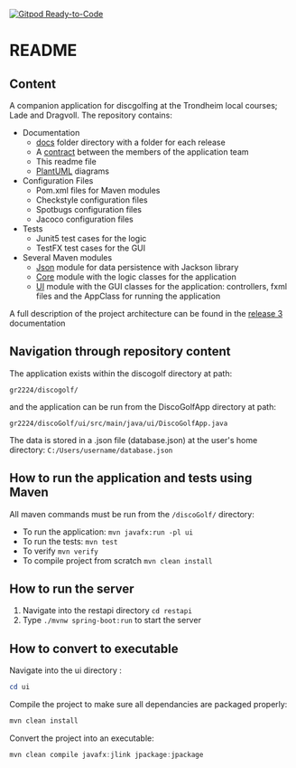 [![Gitpod Ready-to-Code](https://img.shields.io/badge/Gitpod-Ready--to--Code-blue?logo=gitpod)](https://gitpod.stud.ntnu.no/#https://gitlab.stud.idi.ntnu.no/it1901/groups-2022/gr2224/gr2224)

# README

## Content

A companion application for discgolfing at the Trondheim local courses; Lade and Dragvoll.
The repository contains:

- Documentation
  - [docs](docs) folder directory with a folder for each release
  - A [contract](Kontrakt.md) between the members of the application team
  - This readme file
  - [PlantUML](docs/release2/release2.md) diagrams
- Configuration Files
  - Pom.xml files for Maven modules
  - Checkstyle configuration files
  - Spotbugs configuration files
  - Jacoco configuration files
- Tests
  - Junit5 test cases for the logic
  - TestFX test cases for the GUI
- Several Maven modules
  - [Json](discogolf/core/src/main/java/discoGolf/json/) module for data persistence with Jackson library
  - [Core](discogolf/core/src/main/java/discoGolf/json/) module with the logic classes for the application
  - [UI](discogolf/ui/src/main/java/ui/) module with the GUI classes for the application: controllers, fxml files and the AppClass for running the application

A full description of the project architecture can be found in the [release 3](docs/release3/release3.md) documentation

## Navigation through repository content

The application exists within the discogolf directory at path:

```gr2224/discogolf/```

and the application can be run from the DiscoGolfApp directory at path:

```gr2224/discoGolf/ui/src/main/java/ui/DiscoGolfApp.java```

The data is stored in a .json file (database.json) at the user's home directory:
```C:/Users/username/database.json```

## How to run the application and tests using Maven

All maven commands must be run from the ```/discoGolf/``` directory:

- To run the application: ```mvn javafx:run -pl ui```
- To run the tests: ```mvn test```
- To verify ```mvn verify```
- To compile project from scratch ```mvn clean install```

## How to run the server

1. Navigate into the restapi directory ```cd restapi```
2. Type ```./mvnw spring-boot:run``` to start the server


## How to convert to executable 

Navigate into the ui directory :
```powershell
cd ui
```
Compile the project to make sure all dependancies are packaged properly:
```powershell
mvn clean install
```
Convert the project into an executable:
```powershell
mvn clean compile javafx:jlink jpackage:jpackage
```